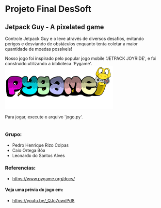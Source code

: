 # Projeto Final DesSoft
## Jetpack Guy - A pixelated game

Controle Jetpack Guy e o leve através de diversos desafios, evitando perigos e desviando de obstáculos enquanto tenta coletar a maior quantidade de moedas possíveis!

Nosso jogo foi inspirado pelo popular jogo mobile 'JETPACK JOYRIDE', e foi construido utilizando a biblioteca 'Pygame'.
![Pygame](assets/img/pygamelogo.png)

Para jogar, execute o arquivo 'jogo.py'.  
#  


### Grupo:
- Pedro Henrique Rizo Colpas
- Caio Ortega Bôa
- Leonardo do Santos Alves  


### Referencias:
- https://www.pygame.org/docs/  


#### Veja uma prévia do jogo em:
- https://youtu.be/_QJc7uwdPd8
